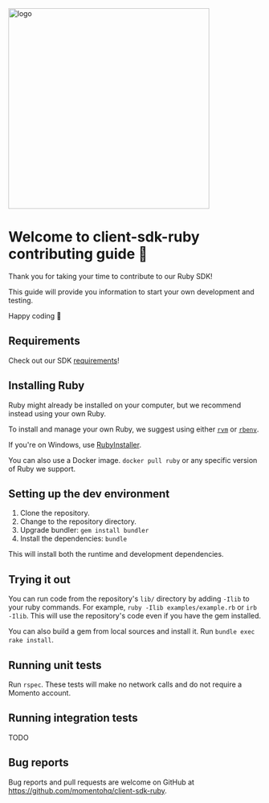 <img src="https://docs.momentohq.com/img/logo.svg" alt="logo" width="400"/>

# Welcome to client-sdk-ruby contributing guide :wave:

Thank you for taking your time to contribute to our Ruby SDK!

This guide will provide you information to start your own development and testing.

Happy coding :dancer:


## Requirements

Check out our SDK [requirements](https://github.com/momentohq/client-sdk-ruby#Requirements)!


## Installing Ruby

Ruby might already be installed on your computer, but we recommend instead using your own Ruby.

To install and manage your own Ruby, we suggest using either [`rvm`](https://rvm.io/) or [`rbenv`](https://github.com/rbenv/rbenv/).

If you're on Windows, use [RubyInstaller](https://rubyinstaller.org/).

You can also use a Docker image. `docker pull ruby` or any specific version of Ruby we support.


## Setting up the dev environment

1. Clone the repository.
2. Change to the repository directory.
3. Upgrade bundler: `gem install bundler`
4. Install the dependencies: `bundle`

This will install both the runtime and development dependencies.

## Trying it out

You can run code from the repository's `lib/` directory by adding `-Ilib` to your ruby commands. For example, `ruby -Ilib examples/example.rb` or `irb -Ilib`. This will use the repository's code even if you have the gem installed.

You can also build a gem from local sources and install it. Run `bundle exec rake install`.

## Running unit tests

Run `rspec`. These tests will make no network calls and do not require a Momento account.

## Running integration tests

TODO

## Bug reports

Bug reports and pull requests are welcome on GitHub at https://github.com/momentohq/client-sdk-ruby.
